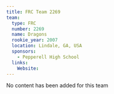 ```yaml
---
title: FRC Team 2269
team:
  type: FRC
  number: 2269
  name: Dragons
  rookie_year: 2007
  location: Lindale, GA, USA
  sponsors:
    - Pepperell High School
  links:
    Website: 
---
```

No content has been added for this team